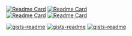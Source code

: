[![Readme Card](https://github-readme-stats.vercel.app/api/pin/?username=recoskie&repo=JDasm&theme=dark)](https://github.com/Recoskie/JDasm)
[![Readme Card](https://github-readme-stats.vercel.app/api/pin/?username=recoskie&repo=core&theme=dark)](https://github.com/Recoskie/core)<br />
[![Readme Card](https://github-readme-stats.vercel.app/api/pin/?username=recoskie&repo=Fl64&theme=dark)](https://github.com/Recoskie/Fl64)
[![Readme Card](https://github-readme-stats.vercel.app/api/pin/?username=recoskie&repo=AI-Matrix&theme=dark)](https://github.com/Recoskie/AI-Matrix)

[![gists-readme](https://gists-readme.yizack.com/api/pin?user=recoskie&id=062e3ebc425919eefb63a39b82375fab&theme=dark)](https://gist.github.com/Recoskie/062e3ebc425919eefb63a39b82375fab)
[![gists-readme](https://gists-readme.yizack.com/api/pin?user=recoskie&id=de34fad9c803c670795ba85d721008c8&theme=dark)](https://gist.github.com/Recoskie/de34fad9c803c670795ba85d721008c8)
[![gists-readme](https://gists-readme.yizack.com/api/pin?user=recoskie&id=c2d9058aee6b7270bc77bd5b96a2b0b0&theme=dark)](https://gist.github.com/Recoskie/c2d9058aee6b7270bc77bd5b96a2b0b0)
